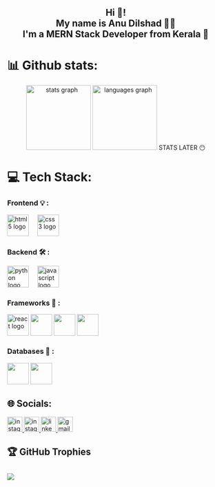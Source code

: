 <h2 align="center">Hi 👋! <br>
  My name is Anu Dilshad 👨‍💻 <br>
  I'm a MERN Stack Developer from Kerala 🌴</h2>

  # 📊 Github stats:

  <div align="center">
  <img src="https://github-readme-stats.vercel.app/api?username=4nuu&hide_title=false&hide_rank=false&show_icons=true&include_all_commits=true&count_private=true&disable_animations=false&theme=dracula&locale=en&hide_border=false" height="150" alt="stats graph"  />
  <img src="https://github-readme-stats.vercel.app/api/top-langs?username=4nuu&locale=en&hide_title=false&layout=compact&card_width=320&langs_count=5&theme=dracula&hide_border=false" height="150" alt="languages graph" />
  STATS LATER 😶
   
</div>

# 💻 Tech Stack:

### Frontend 💡 :
 <p>
  <img src="https://cdn.jsdelivr.net/gh/devicons/devicon/icons/html5/html5-original.svg" height="50" style="display:inline-block;" alt="html5 logo"  />
  <img width="12" /> <img src="https://cdn.jsdelivr.net/gh/devicons/devicon/icons/css3/css3-original.svg" style="display:inline-block;" height="50" alt="css3 logo"  />
  <img width="12" />
  </p>
  
### Backend 🛠️ :
<p>
  <img src="https://cdn.jsdelivr.net/gh/devicons/devicon/icons/python/python-original.svg" style="display:inline-block;" height="50" alt="python logo"  />
  <img width="12" />
  <img src="https://cdn.jsdelivr.net/gh/devicons/devicon/icons/javascript/javascript-original.svg" style="display:inline-block;" height="50" alt="javascript logo"  />
  <img width="12" />
  </p>
  
### Frameworks 🧬 :
<p>
  <img src="https://cdn.jsdelivr.net/gh/devicons/devicon/icons/react/react-original.svg" height="50" alt="react logo"  />
  <img src="https://cdn.jsdelivr.net/gh/devicons/devicon@latest/icons/express/express-original-wordmark.svg" height="50" />      
  <img src="https://cdn.jsdelivr.net/gh/devicons/devicon@latest/icons/nodejs/nodejs-original-wordmark.svg" height="50"  />
     <img src="https://cdn.jsdelivr.net/gh/devicons/devicon@latest/icons/django/django-plain.svg" height="50" />
</p>

### Databases 💾 :
  <p>
     <img src="https://cdn.jsdelivr.net/gh/devicons/devicon@latest/icons/mongodb/mongodb-plain-wordmark.svg" height="50" />
      <img src="https://cdn.jsdelivr.net/gh/devicons/devicon@latest/icons/mysql/mysql-plain-wordmark.svg" height="50" />
          
  </p>

## 🌐 Socials:
<a href="https://tx.me/AID_3N">  <img src="https://img.shields.io/static/v1?message=Telegram&logo=telegram&label=&color=24A1DE&logoColor=white&labelColor=&style=for-the-badge" height="35" alt="instagram logo"  /> 
<a href="https://instagram.com/anu_.dx"> <img src="https://img.shields.io/static/v1?message=Instagram&logo=instagram&label=&color=E4405F&logoColor=white&labelColor=&style=for-the-badge" height="35" alt="instagram logo"  /> </a>
<a href="https://www.linkedin.com/in/anu-dilshad/"> <img src="https://img.shields.io/static/v1?message=LinkedIn&logo=linkedin&label=&color=0077B5&logoColor=white&labelColor=&style=for-the-badge" height="35" alt="linkedin logo"  /> </a>
<a href="mailto:anudilshad5456@gmail.com">
<img src="https://img.shields.io/static/v1?message=Gmail&logo=gmail&label=&color=D14836&logoColor=white&labelColor=&style=for-the-badge" height="35" alt="gmail logo"  />  </a>

## 🏆 GitHub Trophies
![](https://github-profile-trophy.vercel.app/?username=4nuu&theme=radical&no-frame=false&no-bg=true&margin-w=5)
---
